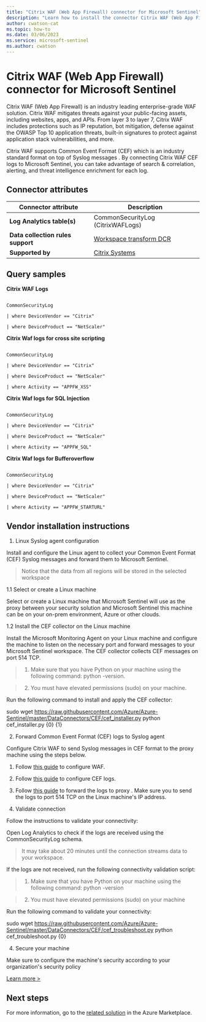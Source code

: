 ```yaml
---
title: "Citrix WAF (Web App Firewall) connector for Microsoft Sentinel"
description: "Learn how to install the connector Citrix WAF (Web App Firewall) to connect your data source to Microsoft Sentinel."
author: cwatson-cat
ms.topic: how-to
ms.date: 03/06/2023
ms.service: microsoft-sentinel
ms.author: cwatson
---
```


# Citrix WAF (Web App Firewall) connector for Microsoft Sentinel

 Citrix WAF (Web App Firewall) is an industry leading enterprise-grade WAF solution. Citrix WAF mitigates threats against your public-facing assets, including websites, apps, and APIs. From layer 3 to layer 7, Citrix WAF includes protections such as IP reputation, bot mitigation, defense against the OWASP Top 10 application threats, built-in signatures to protect against application stack vulnerabilities, and more. 

Citrix WAF supports Common Event Format (CEF) which is an industry standard format on top of Syslog messages . By connecting Citrix WAF CEF logs to Microsoft Sentinel, you can take advantage of search & correlation, alerting, and threat intelligence enrichment for each log.

## Connector attributes

| Connector attribute | Description |
| --- | --- |
| **Log Analytics table(s)** | CommonSecurityLog (CitrixWAFLogs)<br/> |
| **Data collection rules support** | [Workspace transform DCR](../../azure-monitor/logs/tutorial-workspace-transformations-portal.md) |
| **Supported by** | [Citrix Systems](https://www.citrix.com/support/) |

## Query samples

**Citrix WAF Logs**
   ```kusto

CommonSecurityLog

   | where DeviceVendor == "Citrix"

   | where DeviceProduct == "NetScaler"

   ```

**Citrix Waf logs for cross site scripting**
   ```kusto

CommonSecurityLog

   | where DeviceVendor == "Citrix"

   | where DeviceProduct == "NetScaler"

   | where Activity == "APPFW_XSS"

   ```

**Citrix Waf logs for SQL Injection**
   ```kusto

CommonSecurityLog

   | where DeviceVendor == "Citrix"

   | where DeviceProduct == "NetScaler"

   | where Activity == "APPFW_SQL"

   ```

**Citrix Waf logs for Bufferoverflow**
   ```kusto

CommonSecurityLog

   | where DeviceVendor == "Citrix"

   | where DeviceProduct == "NetScaler"

   | where Activity == "APPFW_STARTURL"

   ```



## Vendor installation instructions

1. Linux Syslog agent configuration

Install and configure the Linux agent to collect your Common Event Format (CEF) Syslog messages and forward them to Microsoft Sentinel.

> Notice that the data from all regions will be stored in the selected workspace

1.1 Select or create a Linux machine

Select or create a Linux machine that Microsoft Sentinel will use as the proxy between your security solution and Microsoft Sentinel this machine can be on your on-prem environment, Azure or other clouds.

1.2 Install the CEF collector on the Linux machine

Install the Microsoft Monitoring Agent on your Linux machine and configure the machine to listen on the necessary port and forward messages to your Microsoft Sentinel workspace. The CEF collector collects CEF messages on port 514 TCP.

> 1. Make sure that you have Python on your machine using the following command: python -version.

> 2. You must have elevated permissions (sudo) on your machine.

   Run the following command to install and apply the CEF collector:

   sudo wget https://raw.githubusercontent.com/Azure/Azure-Sentinel/master/DataConnectors/CEF/cef_installer.py python cef_installer.py {0} {1}

2. Forward Common Event Format (CEF) logs to Syslog agent

Configure Citrix WAF to send Syslog messages in CEF format to the proxy machine using the steps below. 

1. Follow [this guide](https://support.citrix.com/article/CTX234174) to configure WAF.

2. Follow [this guide](https://support.citrix.com/article/CTX136146) to configure CEF logs.

3. Follow [this guide](https://docs.citrix.com/en-us/citrix-adc/13/system/audit-logging/configuring-audit-logging.html) to forward the logs to proxy . Make sure you to send the logs to port 514 TCP on the Linux machine's IP address.



3. Validate connection

Follow the instructions to validate your connectivity:

Open Log Analytics to check if the logs are received using the CommonSecurityLog schema.

>It may take about 20 minutes until the connection streams data to your workspace.

If the logs are not received, run the following connectivity validation script:

> 1. Make sure that you have Python on your machine using the following command: python -version

>2. You must have elevated permissions (sudo) on your machine

   Run the following command to validate your connectivity:

   sudo wget https://raw.githubusercontent.com/Azure/Azure-Sentinel/master/DataConnectors/CEF/cef_troubleshoot.py python cef_troubleshoot.py  {0}

4. Secure your machine 

Make sure to configure the machine's security according to your organization's security policy


[Learn more >](https://aka.ms/SecureCEF)



## Next steps

For more information, go to the [related solution](https://azuremarketplace.microsoft.com/en-us/marketplace/apps/citrix.citrix_waf_mss?tab=Overview) in the Azure Marketplace.
